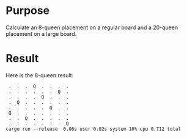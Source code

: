 # Purpose
Calculate an 8-queen placement on a regular board and a 20-queen placement on a large board.

# Result
Here is the 8-queen result:
```
 .  .  .  Q  .  .  .  .
 .  .  .  .  .  .  Q  .
 .  .  .  .  Q  .  .  .
 .  Q  .  .  .  .  .  .
 .  .  .  .  .  Q  .  .
 Q  .  .  .  .  .  .  .
 .  .  Q  .  .  .  .  .
 .  .  .  .  .  .  .  Q
cargo run --release  0.06s user 0.02s system 10% cpu 0.712 total
```
